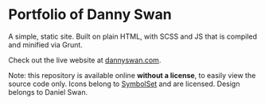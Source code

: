 # Portfolio of Danny Swan

A simple, static site. Built on plain HTML, with SCSS and JS that is compiled and minified via Grunt.

Check out the live website at [dannyswan.com](http://dannyswan.com/).

Note: this repository is available online **without a license**, to easily view the source code only. Icons belong to [SymbolSet](https://symbolset.com) and are licensed. Design belongs to Daniel Swan.
